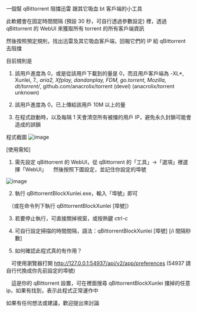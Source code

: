 一個幫 qBittorrent 阻擋迅雷 跟其它吸血 bt 客戶端的小工具

此軟體會在固定時間間隔 (預設 30 秒，可自行透過參數設定) 裡，透過 qBittorrent 的 WebUI 來獲取所有 torrent 的所有客戶端資訊

然後按照預定規則，找出迅雷及其它吸血客戶端，回報它們的 IP 給 qBittorrent 去阻擋


目前規則是

1. 該用戶進度為 0，或是從該用戶下載到的量是 0，而且用戶客戶端為 -XL*, Xunlei, 7.*, aria2, Xfplay, dandanplay, FDM, go.torrent, Mozilla, dt/torrent/*, github.com/anacrolix/torrent (devel) (anacrolix/torrent unknown)

2. 該用戶進度為 0，已上傳給該用戶 10M 以上的量

3. 在程式啟動時，以及每隔 1 天會清空所有被擋的用戶 IP，避免永久封鎖可能會造成的誤鎖


程式截圖
![image](https://github.com/tonyhsie/qBittorrentBlockXunlei/assets/52758827/1697a7db-f2f9-4547-883c-790d7913f4dc)




[使用需知]

1. 需先設定 qBittorrent 的 WebUI，從 qBittorrent 的「工具」->「選項」裡選擇「WebUI」
　然後按照下圖設定，並記住你設定的埠號

![image](https://github.com/tonyhsie/qBittorrentBlockXunlei/assets/52758827/abf6fed3-01a1-4b74-8484-09d11d360145)


2. 執行 qBittorrentBlockXunlei.exe，輸入「埠號」即可

　（或在命令列下執行 qBittorrentBlockXunlei [埠號]）

3. 若要停止執行，可直接關掉視窗，或按熱鍵 ctrl-c

4. 可自行設定掃描的時間間隔，語法：qBittorrentBlockXunlei [埠號] [/i 間隔秒數]

5. 如何確認此程式真的有作用？

　可使用瀏覽器打開 http://127.0.0.1:54937/api/v2/app/preferences (54937 請自行代換成你先前設定的埠號)

　這是你的 qBittorrent 設置，可在裡面搜尋 qBittorrentBlockXunlei 擋掉的任意 ip，如果有找到，表示此程式正常運作中


如果有任何想法或建議，歡迎提出來討論
